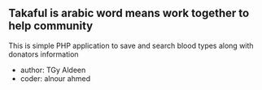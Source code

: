 

## Takaful is arabic word means work together to help community
This is simple PHP application to save and search blood types along with donators information

+ author: TGy Aldeen
+ coder: alnour ahmed
